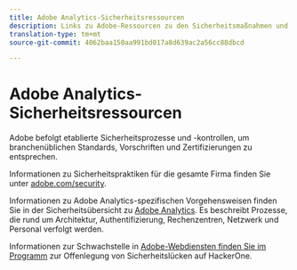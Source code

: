 ```yaml
---
title: Adobe Analytics-Sicherheitsressourcen
description: Links zu Adobe-Ressourcen zu den Sicherheitsmaßnahmen und Wiederherstellungsplänen.
translation-type: tm+mt
source-git-commit: 4062baa150aa991bd017a8d639ac2a56cc88dbcd

---
```



# Adobe Analytics-Sicherheitsressourcen

Adobe befolgt etablierte Sicherheitsprozesse und -kontrollen, um branchenüblichen Standards, Vorschriften und Zertifizierungen zu entsprechen.

Informationen zu Sicherheitspraktiken für die gesamte Firma finden Sie unter [adobe.com/security](https://adobe.com/security.html).

Informationen zu Adobe Analytics-spezifischen Vorgehensweisen finden Sie in der Sicherheitsübersicht zu [Adobe Analytics](https://www.adobe.com/content/dam/acom/en/security/pdfs/ADB-AnalyticsSecurity-WP.pdf). Es beschreibt Prozesse, die rund um Architektur, Authentifizierung, Rechenzentren, Netzwerk und Personal verfolgt werden.

Informationen zur Schwachstelle in [Adobe-Webdiensten finden Sie im Programm](https://hackerone.com/adobe) zur Offenlegung von Sicherheitslücken auf HackerOne.

